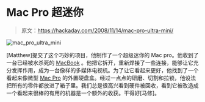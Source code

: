 # Mac Pro 超迷你

> 原文：<https://hackaday.com/2008/11/14/mac-pro-ultra-mini/>

![mac_pro_ultra_mini](img/e5d46e3ee769d140b82af6b8bcf236aa.png "mac_pro_ultra_mini")

[Matthew]提交了这个巧妙的项目，他制作了一个超级迷你的 Mac pro。他收到了一台已经被水杀死的 [MacBook](http://www.mahalo.com/MacBook) 。他把它拆开，重新焊接了一些连接，能够让它充分发挥作用，成为一台像样的多媒体电视机。为了让它看起来更好，他找到了一个看起来像微型 [Mac Pro](http://www.mahalo.com/Mac_Pro) 的外置硬盘盒。经过一点点的研磨、切割和拉锁，他设法把所有的零件都放进了箱子里。我们总是很高兴看到硬件被回收，看到它被改造成一个看起来很棒的有用的机器是一个额外的收获。干得好[马修]。